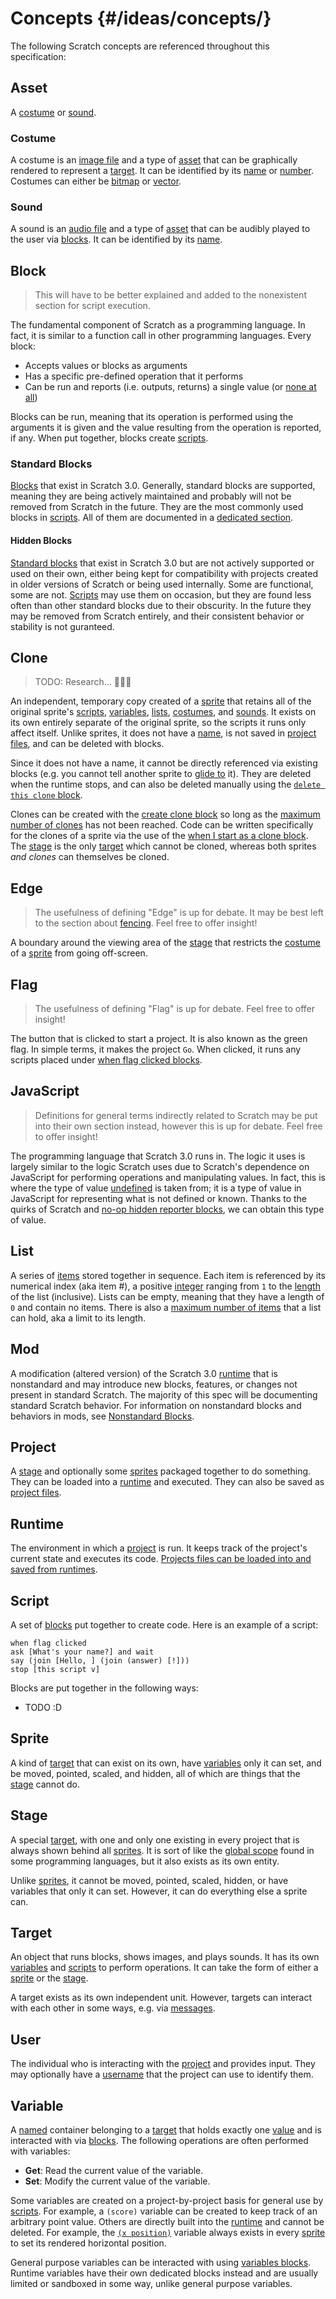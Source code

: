 # Concepts {#/ideas/concepts/}

The following Scratch concepts are referenced throughout this specification:

## Asset

A [costume](#costume) or [sound](#sound).

### Costume

A costume is an [image file](https://en.wikipedia.org/wiki/Digital_image) and a type of [asset](#asset) that can be graphically rendered to represent a [target](#target). It can be identified by its [name](/ideas/values/#name) or [number](/ideas/values/#integer). Costumes can either be [bitmap](https://en.wikipedia.org/wiki/Raster_graphics) or [vector](https://en.wikipedia.org/wiki/Vector_graphics).

### Sound

A sound is an [audio file](https://en.wikipedia.org/wiki/Digital_audio) and a type of [asset](#asset) that can be audibly played to the user via [blocks](#block). It can be identified by its [name](/ideas/values/#name).

## Block

> This will have to be better explained and added to the nonexistent section for script execution.

The fundamental component of Scratch as a programming language. In fact, it is similar to a function call in other programming languages. Every block:

* Accepts values or blocks as arguments
* Has a specific pre-defined operation that it performs
* Can be run and reports (i.e. outputs, returns) a single value (or [none at all](/ideas/values/#undefined))

Blocks can be run, meaning that its operation is performed using the arguments it is given and the value resulting from the operation is reported, if any. When put together, blocks create [scripts](#script).

### Standard Blocks

[Blocks](#block) that exist in Scratch 3.0. Generally, standard blocks are supported, meaning they are being actively maintained and probably will not be removed from Scratch in the future. They are the most commonly used blocks in [scripts](#script). All of them are documented in a [dedicated section](/palette/standard/).

#### Hidden Blocks

[Standard blocks](#standard-blocks) that exist in Scratch 3.0 but are not actively supported or used on their own, either being kept for compatibility with projects created in older versions of Scratch or being used internally. Some are functional, some are not. [Scripts](#script) may use them on occasion, but they are found less often than other standard blocks due to their obscurity. In the future they may be removed from Scratch entirely, and their consistent behavior or stability is not guranteed.

## Clone

> TODO: Research... 🤔🤔🤔

An independent, temporary copy created of a [sprite](#sprite) that retains all of the original sprite's [scripts](#script), [variables](#variable), [lists](#list), [costumes](#costume), and [sounds](#sound). It exists on its own entirely separate of the original sprite, so the scripts it runs only affect itself. Unlike sprites, it does not have a [name](/ideas/values/#name), is not saved in [project files](/files/), and can be deleted with blocks.

Since it does not have a name, it cannot be directly referenced via existing blocks (e.g. you cannot tell another sprite to [glide to](/palette/#glide-to-block) it). They are deleted when the runtime stops, and can also be deleted manually using the [`delete this clone` block](/palette/#delete-clone-block).

Clones can be created with the [create clone block](/palette/#create-clone-block) so long as the [maximum number of clones](/ideas/limits/#max-clones) has not been reached. Code can be written specifically for the clones of a sprite via the use of the [when I start as a clone block](/palette/#when-i-start-as-a-clone-block). The [stage](#stage) is the only [target](#target) which cannot be cloned, whereas both sprites *and clones* can themselves be cloned.

## Edge

> The usefulness of defining "Edge" is up for debate. It may be best left to the section about [fencing](/ideas/logic/#fencing). Feel free to offer insight!

A boundary around the viewing area of the [stage](#stage) that restricts the [costume](#costume) of a [sprite](#sprite) from going off-screen.

## Flag

> The usefulness of defining "Flag" is up for debate. Feel free to offer insight!

The button that is clicked to start a project. It is also known as the green flag. In simple terms, it makes the project `Go`. When clicked, it runs any scripts placed under [when flag clicked blocks](/palette/#when-flag-clicked-block).

## JavaScript

> Definitions for general terms indirectly related to Scratch may be put into their own section instead, however this is up for debate. Feel free to offer insight!

The programming language that Scratch 3.0 runs in. The logic it uses is largely similar to the logic Scratch uses due to Scratch's dependence on JavaScript for performing operations and manipulating values. In fact, this is where the type of value [undefined](/ideas/values/#undefined) is taken from; it is a type of value in JavaScript for representing what is not defined or known. Thanks to the quirks of Scratch and [no-op hidden reporter blocks](#hidden-blocks), we can obtain this type of value.

## List

A series of [items](/ideas/values/#item) stored together in sequence. Each item is referenced by its numerical index (aka item #), a positive [integer](/ideas/values/#integer) ranging from `1` to the [length](/ideas/values/#length) of the list (inclusive). Lists can be empty, meaning that they have a length of `0` and contain no items. There is also a [maximum number of items](/ideas/limits/#max-items) that a list can hold, aka a limit to its length.

## Mod

A modification (altered version) of the Scratch 3.0 [runtime](#runtime) that is nonstandard and may introduce new blocks, features, or changes not present in standard Scratch. The majority of this spec will be documenting standard Scratch behavior. For information on nonstandard blocks and behaviors in mods, see [Nonstandard Blocks](/palette/nonstandard/).

## Project

A [stage](#stage) and optionally some [sprites](#sprite) packaged together to do something. They can be loaded into a [runtime](#runtime) and executed. They can also be saved as [project files](/files/).

## Runtime

The environment in which a [project](#project) is run. It keeps track of the project's current state and executes its code. [Projects files can be loaded into and saved from runtimes](/files/).

## Script

A set of [blocks](#block) put together to create code. Here is an example of a script:

```sb
when flag clicked
ask [What's your name?] and wait
say (join [Hello, ] (join (answer) [!]))
stop [this script v]
```

Blocks are put together in the following ways:

* TODO :D

## Sprite

A kind of [target](#target) that can exist on its own, have [variables](#variable) only it can set, and be moved, pointed, scaled, and hidden, all of which are things that the [stage](#stage) cannot do.

## Stage

A special [target](#target), with one and only one existing in every project that is always shown behind all [sprites](#sprite). It is sort of like the [global scope](https://en.wikipedia.org/wiki/Scope_(computer_science)#Global_scope) found in some programming languages, but it also exists as its own entity.

Unlike [sprites](#sprite), it cannot be moved, pointed, scaled, hidden, or have variables that only it can set. However, it can do everything else a sprite can.

## Target

An object that runs blocks, shows images, and plays sounds. It has its own [variables](#variable) and [scripts](#script) to perform operations. It can take the form of either a [sprite](#sprite) or the [stage](#stage).

A target exists as its own independent unit. However, targets can interact with each other in some ways, e.g. via [messages](#message).

## User

The individual who is interacting with the [project](#project) and provides input. They may optionally have a [username](/ideas/values/#username) that the project can use to identify them.

## Variable

A [named](/ideas/values/#name) container belonging to a [target](#target) that holds exactly one [value](/ideas/values/#value) and is interacted with via [blocks](#block). The following operations are often performed with variables:

* **Get**: Read the current value of the variable.
* **Set**: Modify the current value of the variable.

Some variables are created on a project-by-project basis for general use by [scripts](#script). For example, a `(score)` variable can be created to keep track of an arbitrary point value. Others are directly built into the [runtime](#runtime) and cannot be deleted. For example, the [`(x position)`](/ideas/values/#x-position) variable always exists in every [sprite](#sprite) to set its rendered horizontal position.

General purpose variables can be interacted with using [variables blocks](/palette/#variables-blocks). Runtime variables have their own dedicated blocks instead and are usually limited or sandboxed in some way, unlike general purpose variables.
